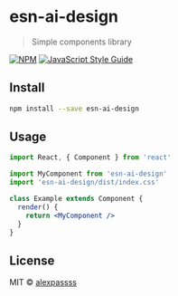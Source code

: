# esn-ai-design

> Simple components library

[![NPM](https://img.shields.io/npm/v/esn-ai-design.svg)](https://www.npmjs.com/package/esn-ai-design) [![JavaScript Style Guide](https://img.shields.io/badge/code_style-standard-brightgreen.svg)](https://standardjs.com)

## Install

```bash
npm install --save esn-ai-design
```

## Usage

```jsx
import React, { Component } from 'react'

import MyComponent from 'esn-ai-design'
import 'esn-ai-design/dist/index.css'

class Example extends Component {
  render() {
    return <MyComponent />
  }
}
```

## License

MIT © [alexpassss](https://github.com/alexpassss)
